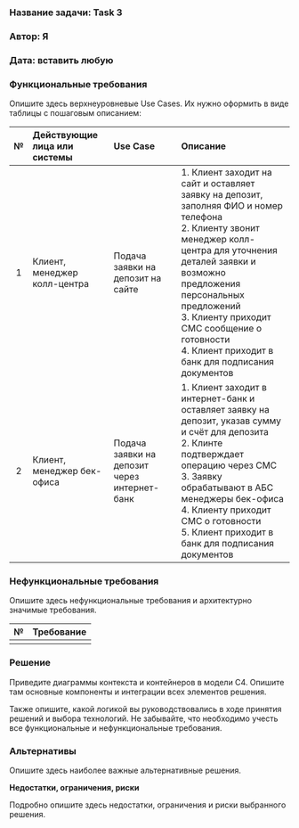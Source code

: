 ###  **Название задачи:** Task 3
###  **Автор:** Я
###  **Дата:** вставить любую
###  **Функциональные требования**
Опишите здесь верхнеуровневые Use Cases. Их нужно оформить в виде таблицы с пошаговым описанием:

| **№** | **Действующие лица или системы** | **Use Case**                                 | **Описание**                                                                                                                                                                                                                                                                                                               |
|:-----:|:---------------------------------|:---------------------------------------------|:---------------------------------------------------------------------------------------------------------------------------------------------------------------------------------------------------------------------------------------------------------------------------------------------------------------------------|
|   1   | Клиент, менеджер колл-центра     | Подача заявки на депозит на сайте            | 1. Клиент заходит на сайт и оставляет заявку на депозит, заполняя ФИО и номер телефона<br/>2. Клиенту звонит менеджер колл-центра для уточнения деталей заявки и возможно предложения персональных предложений<br/>3. Клиенту приходит СМС сообщение о готовности<br/> 4. Клиент приходит в банк для подписания документов |
|   2   | Клиент, менеджер бек-офиса       | Подача заявки на депозит через интернет-банк | 1. Клиент заходит в интернет-банк и оставляет заявку на депозит, указав сумму и счёт для депозита<br/>2. Клинте подтверждает операцию через СМС<br/>3. Заявку обрабатывают в АБС менеджеры бек-офиса<br/>4. Клиенту приходит СМС о готовности<br/>5. Клиент приходит в банк для подписания документов                      |


### **Нефункциональные требования**
Опишите здесь нефункциональные требования и архитектурно значимые требования.

|**№**|**Требование**|
| :-: | :- |
|||

### **Решение**
Приведите диаграммы контекста и контейнеров в модели C4. Опишите там основные компоненты и интеграции всех элементов решения. 

Также опишите, какой логикой вы руководствовались в ходе принятия решений и выбора технологий. Не забывайте, что необходимо учесть все функциональные и нефункциональные требования.

###  **Альтернативы**
Опишите здесь наиболее важные альтернативные решения.

**Недостатки, ограничения, риски**

Подробно опишите здесь недостатки, ограничения и риски выбранного решения.

